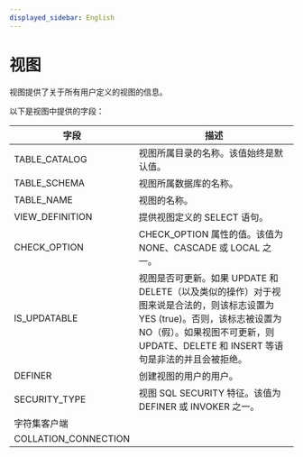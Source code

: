 ```yaml
---
displayed_sidebar: English
---
```


# 视图

视图提供了关于所有用户定义的视图的信息。

以下是视图中提供的字段：

|字段|描述|
|---|---|
|TABLE_CATALOG|视图所属目录的名称。该值始终是默认值。|
|TABLE_SCHEMA|视图所属数据库的名称。|
|TABLE_NAME|视图的名称。|
|VIEW_DEFINITION|提供视图定义的 SELECT 语句。|
|CHECK_OPTION|CHECK_OPTION 属性的值。该值为 NONE、CASCADE 或 LOCAL 之一。|
|IS_UPDATABLE|视图是否可更新。如果 UPDATE 和 DELETE（以及类似的操作）对于视图来说是合法的，则该标志设置为 YES (true)。否则，该标志被设置为NO（假）。如果视图不可更新，则 UPDATE、DELETE 和 INSERT 等语句是非法的并且会被拒绝。|
|DEFINER|创建视图的用户的用户。|
|SECURITY_TYPE|视图 SQL SECURITY 特征。该值为 DEFINER 或 INVOKER 之一。|
|字符集客户端|
|COLLATION_CONNECTION|
